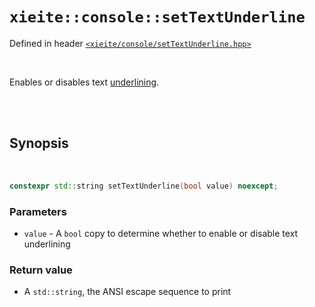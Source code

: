 # `xieite::console::setTextUnderline`
Defined in header [`<xieite/console/setTextUnderline.hpp>`](https://github.com/Eczbek/xieite/tree/main/include/xieite/console/setTextUnderline.hpp)

<br/>

Enables or disables text <u>underlining</u>.

<br/><br/>

## Synopsis

<br/>

```cpp
constexpr std::string setTextUnderline(bool value) noexcept;
```
### Parameters
- `value` - A `bool` copy to determine whether to enable or disable text underlining
### Return value
- A `std::string`, the ANSI escape sequence to print
